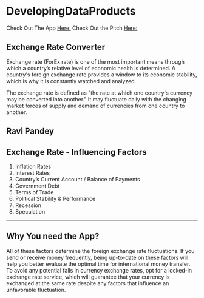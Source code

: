 # DevelopingDataProducts

Check Out The App [Here:](https://ravispandey.shinyapps.io/ExchangeRateTrend)
Check Out the Pitch [Here:](http://rpubs.com/RaviSPandey/currencyconversion)


## Exchange Rate Converter

Exchange rate (ForEx rate) is one of the most important means through which a country’s relative level of economic health is determined. A country's foreign exchange rate provides a window to its economic stability, which is why it is constantly watched and analyzed. 

The exchange rate is defined as "the rate at which one country's currency may be converted into another." It may fluctuate daily with the changing market forces of supply and demand of currencies from one country to another.

Ravi Pandey
---

## Exchange Rate - Influencing Factors
1. Inflation Rates
2. Interest Rates
3. Country’s Current Account / Balance of Payments
4. Government Debt
5. Terms of Trade
6. Political Stability & Performance
7. Recession
8. Speculation
---

## Why You need the App?
All of these factors determine the foreign exchange rate fluctuations. If you send or receive money frequently, being up-to-date on these factors will help you better evaluate the optimal time for international money transfer. To avoid any potential falls in currency exchange rates, opt for a locked-in exchange rate service, which will guarantee that your currency is exchanged at the same rate despite any factors that influence an unfavorable fluctuation.




